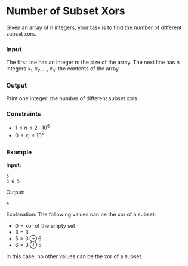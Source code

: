 # Number of Subset Xors

Given an array of n integers, your task is to find the number of different subset xors.

### Input

The first line has an integer n: the size of the array.
The next line has n integers $x_1,x_2,\dots,x_n$: the contents of the array.

### Output

Print one integer: the number of different subset xors.

### Constraints

* $1 \le n \le 2 \cdot 10^5$
* $0 \le x_i \le 10^9$

### Example

**Input:**

```
3
3 6 5
```

Output:

```
4
```

Explanation: The following values can be the xor of a subset:

* $0 = \text{xor of the empty set}$
* $3 = 3$
* $5 = 3 \oplus 6$
* $6 = 3 \oplus 5$

In this case, no other values can be the xor of a subset.


